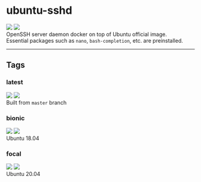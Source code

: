 # ubuntu-sshd
[![](https://img.shields.io/docker/pulls/hdavid0510/ubuntu-sshd?style=flat-square)](https://hub.docker.com/r/hdavid0510/ubuntu-sshd) [![](https://img.shields.io/github/issues/hdavid0510/docker-ubuntu-sshd?style=flat-square)](https://github.com/hdavid0510/docker-ubuntu-sshd/issues)  
OpenSSH server daemon docker on top of Ubuntu official image.  
Essential packages such as `nano`, `bash-completion`, etc. are preinstalled.


---
## Tags

### latest
[![](https://img.shields.io/docker/v/hdavid0510/ubuntu-sshd/latest?style=flat-square)]() [![](https://img.shields.io/docker/image-size/hdavid0510/ubuntu-sshd/latest?style=flat-square)]()  
Built from `master` branch

### bionic  
[![](https://img.shields.io/docker/v/hdavid0510/ubuntu-sshd/bionic?style=flat-square)]() [![](https://img.shields.io/docker/image-size/hdavid0510/ubuntu-sshd/bionic?style=flat-square)]()  
Ubuntu 18.04

### focal  
[![](https://img.shields.io/docker/v/hdavid0510/ubuntu-sshd/focal?style=flat-square)]() [![](https://img.shields.io/docker/image-size/hdavid0510/ubuntu-sshd/focal?style=flat-square)]()  
Ubuntu 20.04
